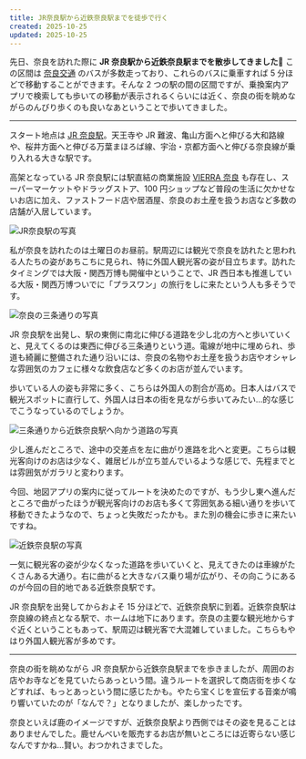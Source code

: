```yaml
---
title: JR奈良駅から近鉄奈良駅までを徒歩で行く
created: 2025-10-25
updated: 2025-10-25
---
```


先日、奈良を訪れた際に **JR 奈良駅から近鉄奈良駅までを散歩してきました🚶** この区間は [奈良交通](https://www.narakotsu.co.jp/) のバスが多数走っており、これらのバスに乗車すれば 5 分ほどで移動することができます。そんな 2 つの駅の間の区間ですが、乗換案内アプリで検索しても歩いての移動が表示されるくらいには近く、奈良の街を眺めながらのんびり歩くのも良いなあということで歩いてきました。

---

スタート地点は [JR 奈良駅](https://eki.jr-odekake.net/top?id=0620816)。天王寺や JR 難波、亀山方面へと伸びる大和路線や、桜井方面へと伸びる万葉まほろば線、宇治・京都方面へと伸びる奈良線が乗り入れる大きな駅です。

高架となっている JR 奈良駅には駅直結の商業施設 [VIERRA 奈良](https://www.jrwd.co.jp/vierra/nara.html) も存在し、スーパーマーケットやドラッグストア、100 円ショップなど普段の生活に欠かせないお店に加え、ファストフード店や居酒屋、奈良のお土産を扱うお店など多数の店舗が入居しています。

![JR奈良駅の写真](859382b7-df62-40e6-8bef-bacd6478cc00)

私が奈良を訪れたのは土曜日のお昼前。駅周辺には観光で奈良を訪れたと思われる人たちの姿があちこちに見られ、特に外国人観光客の姿が目立ちます。訪れたタイミングでは大阪・関西万博も開催中ということで、JR 西日本も推進している大阪・関西万博ついでに「プラスワン」の旅行をしに来たという人も多そうです。

![奈良の三条通りの写真](07a3d3cf-e6da-4807-f2fd-74e209b87f00)

JR 奈良駅を出発し、駅の東側に南北に伸びる道路を少し北の方へと歩いていくと、見えてくるのは東西に伸びる三条通りという道。電線が地中に埋められ、歩道も綺麗に整備された通り沿いには、奈良の名物やお土産を扱うお店やオシャレな雰囲気のカフェに様々な飲食店など多くのお店が並んでいます。

歩いている人の姿も非常に多く、こちらは外国人の割合が高め。日本人はバスで観光スポットに直行して、外国人は日本の街を見ながら歩いてみたい…的な感じでこうなっているのでしょうか。

![三条通りから近鉄奈良駅へ向かう道路の写真](87d78dc7-4304-412c-250a-190ff3536200)

少し進んだところで、途中の交差点を左に曲がり進路を北へと変更。こちらは観光客向けのお店は少なく、雑居ビルが立ち並んでいるような感じで、先程までとは雰囲気がガラリと変わります。

今回、地図アプリの案内に従ってルートを決めたのですが、もう少し東へ進んだところで曲がったほうが観光客向けのお店も多くて雰囲気ある細い通りを歩いて移動できたようなので、ちょっと失敗だったかも。また別の機会に歩きに来たいですね。

![近鉄奈良駅の写真](ade55ea6-c57d-4f02-666c-828c7c685a00)

一気に観光客の姿が少なくなった道路を歩いていくと、見えてきたのは車線がたくさんある大通り。右に曲がると大きなバス乗り場が広がり、その向こうにあるのが今回の目的地である近鉄奈良駅です。

JR 奈良駅を出発してからおよそ 15 分ほどで、近鉄奈良駅に到着。近鉄奈良駅は奈良線の終点となる駅で、ホームは地下にあります。奈良の主要な観光地からすぐ近くということもあって、駅周辺は観光客で大混雑していました。こちらもやはり外国人観光客が多めです。

---

奈良の街を眺めながら JR 奈良駅から近鉄奈良駅までを歩きましたが、周囲のお店やお寺などを見ていたらあっという間。違うルートを選択して商店街を歩くなどすれば、もっとあっという間に感じたかも。やたら宝くじを宣伝する音楽が鳴り響いていたのが「なんで？」となりましたが、楽しかったです。

奈良といえば鹿のイメージですが、近鉄奈良駅より西側ではその姿を見ることはありませんでした。鹿せんべいを販売するお店が無いところには近寄らない感じなんですかね…賢い。おつかれさまでした。
